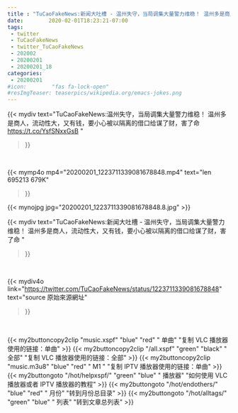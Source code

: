 ```yaml
---
title : "TuCaoFakeNews:新闻大吐槽 - 温州失守，当局调集大量警力维稳！ 温州多是商人，流动性大，又有钱，要小心被以隔离的借口给谋了财，害了命 "
date:        2020-02-01T18:23:21-07:00
tags:
 - twitter
 - TuCaoFakeNews
 - twitter_TuCaoFakeNews
 - 202002
 - 20200201
 - 20200201_18
categories:
 - 20200201
#icon:        "fas fa-lock-open"
#resImgTeaser: teaserpics/wikipedia.org/emacs-jokes.png
---
```


{{< mydiv text="TuCaoFakeNews:温州失守，当局调集大量警力维稳！ 温州多是商人，流动性大，又有钱，要小心被以隔离的借口给谋了财，害了命  https://t.co/YsfSNxxGsB "
>}}
<br>


{{< mymp4o mp4="20200201_1223711339081678848.mp4"
text="len 695213    679K"
>}}

{{< mynojpg jpg="20200201_1223711339081678848.8.jpg" >}}

{{< mydiv text="TuCaoFakeNews:新闻大吐槽 - 温州失守，当局调集大量警力维稳！ 温州多是商人，流动性大，又有钱，要小心被以隔离的借口给谋了财，害了命 "
>}}
<br>

{{< mydiv4o link="https://twitter.com/TuCaoFakeNews/status/1223711339081678848"
text="source 原始來源網址"
>}}


<br>



{{< my2buttoncopy2clip "music.xspf"        "blue"   "red"    " 单曲"  "复制 VLC 播放器使用的链接：单曲" >}} {{< my2buttoncopy2clip "/all.xspf"         "green"  "black"  " 全部"  "复制 VLC 播放器使用的链接：全部" >}} {{< my2buttoncopy2clip "music.m3u8"        "blue"   "red"    " M1 "    "复制 IPTV 播放器使用的链接：单曲" >}} {{< my2buttongoto      "/hot/helpxspf/"    "green"  "blue"   " 播放器" "如何使用 VLC 播放器或者 IPTV 播放器的教程" >}} {{< my2buttongoto      "/hot/endothers/"   "blue"   "red"    " 月份"   "转到月份总目录" >}} {{< my2buttongoto      "/hot/alltags/"     "green"  "blue"   " 列表"   "转到文章总列表" >}} 
